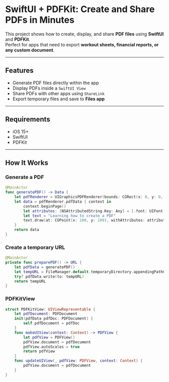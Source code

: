 #  SwiftUI + PDFKit: Create and Share PDFs in Minutes

This project shows how to create, display, and share **PDF files** using **SwiftUI** and **PDFKit**.  
Perfect for apps that need to export **workout sheets, financial reports, or any custom document**.

---

##  Features

- Generate PDF files directly within the app  
- Display PDFs inside a `SwiftUI View`  
- Share PDFs with other apps using `ShareLink`  
- Export temporary files and save to **Files app**

---

##  Requirements

- iOS 15+  
- SwiftUI  
- PDFKit  

---

##  How It Works

### Generate a PDF

```swift
@MainActor
func generatePDF() -> Data {
    let pdfRenderer = UIGraphicsPDFRenderer(bounds: CGRect(x: 0, y: 0, width: 595, height: 842)) // A4
    let data = pdfRenderer.pdfData { context in
        context.beginPage()
        let attributes: [NSAttributedString.Key: Any] = [.font: UIFont.systemFont(ofSize: 28)]
        let text = "Learning how to create a PDF"
        text.draw(at: CGPoint(x: 100, y: 100), withAttributes: attributes)
    }
    return data
}
```

### Create a temporary URL
```swift
@MainActor
private func preparePDF() -> URL {
    let pdfData = generatePDF()
    let tempURL = FileManager.default.temporaryDirectory.appendingPathComponent("MeuTreino.pdf")
    try? pdfData.write(to: tempURL)
    return tempURL
}
```
### PDFKitView
```swift
struct PDFKitView: UIViewRepresentable {
    let pdfDocument: PDFDocument
    init(pdfData pdfDoc: PDFDocument) {
        self.pdfDocument = pdfDoc
    }
    func makeUIView(context: Context) -> PDFView {
        let pdfView = PDFView()
        pdfView.document = pdfDocument
        pdfView.autoScales = true
        return pdfView
    }
    func updateUIView(_ pdfView: PDFView, context: Context) {
        pdfView.document = pdfDocument
    }
}
